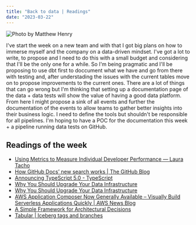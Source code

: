 ```yaml
---
title: "Back to data | Readings"
date: "2023-03-22"
---
```


![Photo by Matthew Henry](./pug.avif)

I've start the week on a new team and with that I got big plans on how to immerse myself and the company on a data-driven mindset. I've got a lot to write, to propose and I need to do this with a small budget and considering that I'll be the only one for a while. So I'm being pragmatic and I'll be proposing to use dbt first to doccument what we have and go from there with testing and, after understading the issues with the current tables move on to propose improvements to the current ones.
There are a lot of things that can go wrong but I'm thinking that setting up a documentation page of the data + data tests will show the value of having a good data platform. From here I might propose a sink of all events and further the documentation of the events to allow teams to gather better insights into their business logic. I need to define the tools but shouldn't be responsible for all pipelines. I'm hoping to have a POC for the documentation this week + a pipeline running data tests on GitHub.

## Readings of the week

- [Using Metrics to Measure Individual Developer Performance — Laura Tacho](https://lauratacho.com/blog/using-metrics-to-measure-individual-developer-performance)
- [How GitHub Docs’ new search works | The GitHub Blog](https://github.blog/2023-03-09-how-github-docs-new-search-works/)
- [Announcing TypeScript 5.0 - TypeScript](https://devblogs.microsoft.com/typescript/announcing-typescript-5-0/)
- [Why You Should Upgrade Your Data Infrastructure](https://seattledataguy.substack.com/p/why-you-should-upgrade-your-data)
- [Why You Should Upgrade Your Data Infrastructure](https://seattledataguy.substack.com/p/why-you-should-upgrade-your-data)
- [AWS Application Composer Now Generally Available – Visually Build Serverless Applications Quickly | AWS News Blog](https://aws.amazon.com/blogs/aws/aws-application-composer-now-generally-available-visually-build-serverless-applications-quickly/)
- [A Simple Framework for Architectural Decisions](https://www.infoq.com/articles/framework-architectural-decisions/?utm_campaign=infoq_content&utm_source=infoq&utm_medium=feed&utm_term=global)
- [Tabular | Iceberg tags and branches](https://tabular.io/blog/iceberg-tags-and-branches/)
